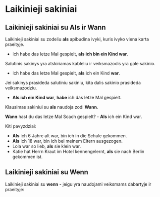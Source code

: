 # Laikinieji sakiniai

## Laikinieji sakiniai su Als ir Wann

Laikinieji sakiniai su zodeliu **als** apibudina ivyki, kuris ivyko viena karta praeityje.

- Ich habe das letze Mal gespielt, **als ich bin ein Kind war**.

Salutinis sakinys yra atskiriamas kableliu ir veiksmazodis yra gale sakinio.

- Ich habe das letze Mal gespielt, **als** ich ein Kind **war**.

Jei sakinys prasideda salutiniu sakiniu, kita dalis sakinio prasideda veiksmazodziu.

- **Als ich ein Kind war**, **habe** ich das letze Mal gespielt.

Klausimas sakiniui su **als** naudoja zodi **Wann**.

**Wann** hast du das letze Mal Scach gespielt? - **Als** ich ein Kind war.

Kiti pavyzdziai:

- **Als** ich 6 Jahre alt war, bin ich in die Schule gekommen.
- **Als** ich 18 war, bin ich bei meinem Eltern ausgezogen.
- Lola war so lieb, **als** sie klein war.
- Katie hat Herrn Kraut im Hotel kennengelernt, **als** sie nach Berlin gekommen ist.

## Laikinieji sakiniai su Wenn

Laikinieji sakiniai su **wenn** - jeigu yra naudojami veiksmams dabartyje ir praeityje:
